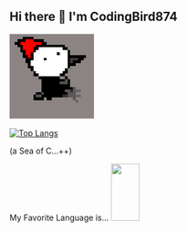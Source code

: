 ## Hi there 👋 I'm CodingBird874
<img src="https://github.com/CodeBird874/CodeBird874/blob/main/SPG.png">




[![Top Langs](https://github-readme-stats.vercel.app/api/top-langs/?username=CodeBird874&layout=pie)](https://github.com/anuraghazra/github-readme-stats)




(a Sea of C...++)
<div  display="block">
<p> My Favorite  Language is... <img src="https://raw.githubusercontent.com/isocpp/logos/master/cpp_logo.png" width="50" height="100" > </p> 

  
</div>

<!--
**CodeBird874/CodeBird874** is a ✨ _special_ ✨ repository because its `README.md` (this file) appears on your GitHub profile.

Here are some ideas to get you started:

-  🔭 I’m currently working on an ai bot (stay tuned..)
- 🌱 I’m currently learning ...
- 👯 I’m looking to collaborate on ...
- 🤔 I’m looking for help with ...
- 💬 Ask me about ...
- 📫 How to reach me: ...
- 😄 Pronouns: ...
- ⚡ Fun fact: ...
-->

